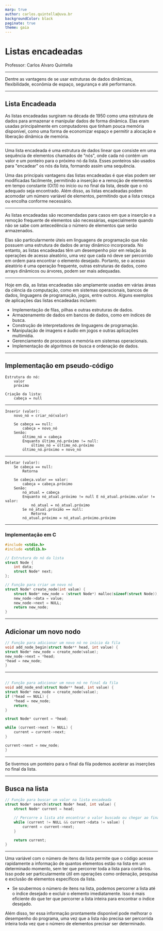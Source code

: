 ```yaml
---
marp: true
author: carlos.quintella@uva.br
backgroundColor: black
paginate: true
theme: gaia
---
```


<!-- class: invert -->
<!-- _class: lead -->
<!-- _color: white -->

# Listas encadeadas #

Professor: Carlos Alvaro Quintella

---

Dentre as vantagens de se usar estruturas de dados dinâmicas, flexibilidade, econômia de espaço, segurança e até performance.

---

## Lista Encadeada ##

As listas encadeadas surgiram na década de 1950 como uma estrutura de dados para armazenar e manipular dados de forma dinâmica. Elas eram usadas principalmente em computadores que tinham pouca memória disponível, como uma forma de economizar espaço e permitir a alocação e liberação dinâmica de memória.

---

Uma lista encadeada é uma estrutura de dados linear que consiste em uma sequência de elementos chamados de "nós", onde cada nó contém um valor e um ponteiro para o próximo nó da lista. Esses ponteiros são usados para "encadear" os nós da lista, formando assim uma sequência.

Uma das principais vantagens das listas encadeadas é que elas podem ser modificadas facilmente, permitindo a inserção e a remoção de elementos em tempo constante (O(1)) no início ou no final da lista, desde que o nó adequado seja encontrado. Além disso, as listas encadeadas podem acomodar um número variável de elementos, permitindo que a lista cresça ou encolha conforme necessário.

---

As listas encadeadas são recomendadas para casos em que a inserção e a remoção frequente de elementos são necessárias, especialmente quando não se sabe com antecedência o número de elementos que serão armazenados.

Elas são particularmente úteis em linguagens de programação que não possuem uma estrutura de dados de array dinâmico incorporada. No entanto, as listas encadeadas têm um desempenho pior em relação às operações de acesso aleatório, uma vez que cada nó deve ser percorrido em ordem para encontrar o elemento desejado. Portanto, se o acesso aleatório é uma operação frequente, outras estruturas de dados, como arrays dinâmicos ou árvores, podem ser mais adequadas.

---

Hoje em dia, as listas encadeadas são amplamente usadas em várias áreas da ciência da computação, como em sistemas operacionais, bancos de dados, linguagens de programação, jogos, entre outros. Alguns exemplos de aplicações das listas encadeadas incluem:

* Implementação de filas, pilhas e outras estruturas de dados.
* Armazenamento de dados em bancos de dados, como em índices de busca.
* Construção de interpretadores de linguagens de programação.
* Manipulação de imagens e áudio em jogos e outras aplicações multimídia.
* Gerenciamento de processos e memória em sistemas operacionais.
* Implementação de algoritmos de busca e ordenação de dados.

---

## Implementação em pseudo-código ##

````text
Estrutura do nó:
    valor
    próximo

Criação da lista:
    cabeça = null
````

---

````text
Inserir (valor):
    novo_nó = criar_nó(valor)
    
    Se cabeça == null:
        cabeça = novo_nó
    Senão:
        último_nó = cabeça
        Enquanto último_nó.próximo != null:
            último_nó = último_nó.próximo
        último_nó.próximo = novo_nó

````

---

````text
Deletar (valor):
    Se cabeça == null:
        Retorna
    
    Se cabeça.valor == valor:
        cabeça = cabeça.próximo
    Senão:
        nó_atual = cabeça
        Enquanto nó_atual.próximo != null E nó_atual.próximo.valor != valor:
            nó_atual = nó_atual.próximo
        Se nó_atual.próximo == null:
            Retorna
        nó_atual.próximo = nó_atual.próximo.próximo
````

---

### Implementação em C ###

````c
#include <stdio.h>
#include <stdlib.h>

// Estrutura do nó da lista
struct Node {
    int data;
    struct Node* next;
};

// Função para criar um novo nó
struct Node* create_node(int value) {
    struct Node* new_node = (struct Node*) malloc(sizeof(struct Node));
    new_node->data = value;
    new_node->next = NULL;
    return new_node;
}

````

---

## Adicionar um novo nodo ##

````c
// Função para adicionar um novo nó no início da fila
void add_node_begin(struct Node** head, int value) {
struct Node* new_node = create_node(value);
new_node->next = *head;
*head = new_node;
}

````

---

````c

// Função para adicionar um novo nó no final da fila
void add_node_end(struct Node** head, int value) {
struct Node* new_node = create_node(value);
if (*head == NULL) {
    *head = new_node;
    return;
}

struct Node* current = *head;

while (current->next != NULL) {
    current = current->next;
}

current->next = new_node;
}

````

---

Se tivermos um ponteiro para o final da fila podemos acelerar as inserções no final da lista.

---

## Busca na lista ##

````c
// Função para buscar um valor na lista encadeada
struct Node* search(struct Node* head, int value) {
    struct Node* current = head;

    // Percorre a lista até encontrar o valor buscado ou chegar ao final da lista
    while (current != NULL && current->data != value) {
        current = current->next;
    }

    return current;
}
````

---

Uma variável com o número de itens da lista permite que o código acesse rapidamente a informação de quantos elementos estão na lista em um determinado momento, sem ter que percorrer toda a lista para contá-los.
Isso pode ser particularmente útil em operações como ordenação, pesquisa e exclusão de elementos específicos da lista.

* Se soubermos o número de itens na lista, podemos percorrer a lista até o índice desejado e excluir o elemento imediatamente. Isso é mais eficiente do que ter que percorrer a lista inteira para encontrar o índice desejado.

Além disso, ter essa informação prontamente disponível pode melhorar o desempenho do programa, uma vez que a lista não precisa ser percorrida inteira toda vez que o número de elementos precisar ser determinado.
